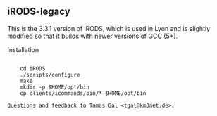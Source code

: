 iRODS-legacy
------------

This is the 3.3.1 version of iRODS, which is used in Lyon and is slightly
modified so that it builds with newer versions of GCC (5+).

Installation
~~~~~~~~~~~~

    cd iRODS
    ./scripts/configure
    make
    mkdir -p $HOME/opt/bin
    cp clients/icommands/bin/* $HOME/opt/bin

Questions and feedback to Tamas Gal <tgal@km3net.de>.
